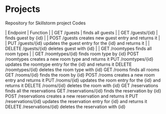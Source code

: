 # Projects
Repository for Skillstorm project Codes

| Endpoint | Function |
| GET /guests |	finds all guests |
| GET /guests/{id} | finds guest by {id} |
| POST /guests	creates new guest entry and returns it |
| PUT /guests/{id}	updates the guest entry for the {id} and returns it |
| DELETE /guests/{id}	deletes guest with {id} |
| GET /roomtypes	finds all room types |
| GET /roomtypes/{id}	finds room type by {id}
POST /roomtypes	creates a new room type and returns it
PUT /roomtypes/{id}	updates the roomtype entry for the {id} and returns it
DELETE /roomtypes/{id}	deletes the room type with {id}
GET /rooms	finds all rooms
GET /rooms/{id}	finds the room by {id}
POST /rooms	creates a new room entry and returns it
PUT /rooms/{id}	updates the room entry for the {id} and returns it
DELETE /rooms/{id}	deletes the room with {id}
GET /reservations	finds all the reservations
GET /reservations/{id}	finds the reservation by {id}
POST /reservations	creates a new reservation and returns it
PUT /reservations/{id}	updates the reservation entry for {id} and returns it
DELETE /reservations/{id}	deletes the reservation with {id}
